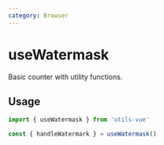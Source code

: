 ```yaml
---
category: Browser
---
```


# useWatermask

Basic counter with utility functions.

## Usage

```ts
import { useWatermask } from 'utils-vue'

const { handleWatermark } = useWatermask()
```
